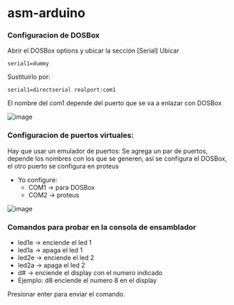 # asm-arduino

### Configuracion de DOSBox
Abrir el DOSBox options y ubicar la sección [Serial]
Ubicar 
```
serial1=dummy
```
Sustituirlo por:
```
serial1=directserial realport:com1
```

El nombre del com1 depende del puerto que se va a enlazar con DOSBox

![image](https://user-images.githubusercontent.com/60149403/126088827-7a78e343-2aed-4003-ab87-ee52d27b0651.png)

### Configuracion de puertos virtuales:
Hay que usar un emulador de puertos:
Se agrega un par de puertos, depende los nombres con los que se generen, así se configura el DOSBox, el otro puerto se configura en proteus
* Yo configure: 
  * COM1 -> para DOSBox
  * COM2 -> proteus
 
![image](https://user-images.githubusercontent.com/60149403/126088960-a168ffdc-a265-4f00-956f-3968cbbf5b54.png)

### Comandos para probar en la consola de ensamblador
* led1e -> enciende el led 1
* led1a -> apaga el led 1
* led2e -> enciende el led 2
* led2a -> apaga el led 2
* d# -> enciende el display con el numero indicado
 * Ejemplo: d8  enciende el numero 8 en el display

Presionar enter para enviar el comando.

